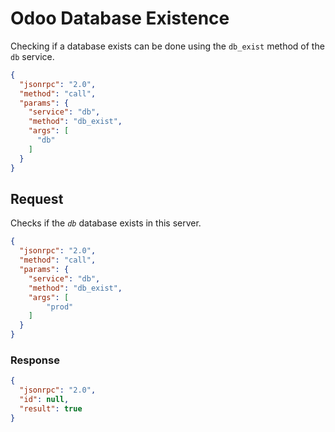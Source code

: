 # Odoo Database Existence

Checking if a database exists can be done using the `db_exist` method of the `db` service.

``` json title="Method"
{
  "jsonrpc": "2.0",
  "method": "call",
  "params": {
    "service": "db",
    "method": "db_exist",
    "args": [
      "db"
    ]
  }
}
```

## Request

Checks if the *`db`* database exists in this server.

``` json title="Request body"
{
  "jsonrpc": "2.0",
  "method": "call",
  "params": {
    "service": "db",
    "method": "db_exist",
    "args": [
        "prod"
    ]
  }
}
```

### Response

``` json title="Response body"
{
  "jsonrpc": "2.0",
  "id": null,
  "result": true
}
```
